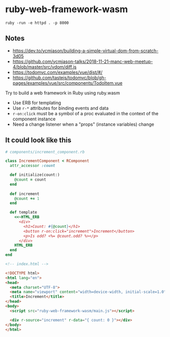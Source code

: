 # ruby-web-framework-wasm

```shell
ruby -run -e httpd . -p 8000
```

## Notes

* https://dev.to/ycmjason/building-a-simple-virtual-dom-from-scratch-3d05
* https://github.com/ycmjason-talks/2018-11-21-manc-web-meetup-4/blob/master/src/vdom/diff.js
* https://todomvc.com/examples/vue/dist/#/
* https://github.com/tastejs/todomvc/blob/gh-pages/examples/vue/src/components/TodoItem.vue

Try to build a web framework in Ruby using ruby.wasm

* Use ERB for templating
* Use `r-*` attributes for binding events and data
* `r-on:click` must be a symbol of a proc evaluated in the context of the component instance
* Need a change listener when a "props" (instance variables) change

## It could look like this

```ruby
# components/increment_component.rb

class IncrementComponent < RComponent
  attr_accessor :count

  def initialize(count:)
    @count = count
  end
  
  def increment
    @count += 1
  end

  def template
    <<~HTML_ERB
      <div>
        <h1>Count: #{@count}</h1>
        <button r-on:click="increment">Increment</button>
        <p>Is odd? <%= @count.odd? %></p> 
      </div>
    HTML_ERB
  end
end
```

```html
<!-- index.html -->

<!DOCTYPE html>
<html lang="en">
<head>
  <meta charset="UTF-8">
  <meta name="viewport" content="width=device-width, initial-scale=1.0">
  <title>Increment</title>
</head>
<body>
  <script src="ruby-web-framework-wasm/main.js"></script>

  <div r-source="increment" r-data="{ count: 0 }"></div>
</body>
</html>
```
